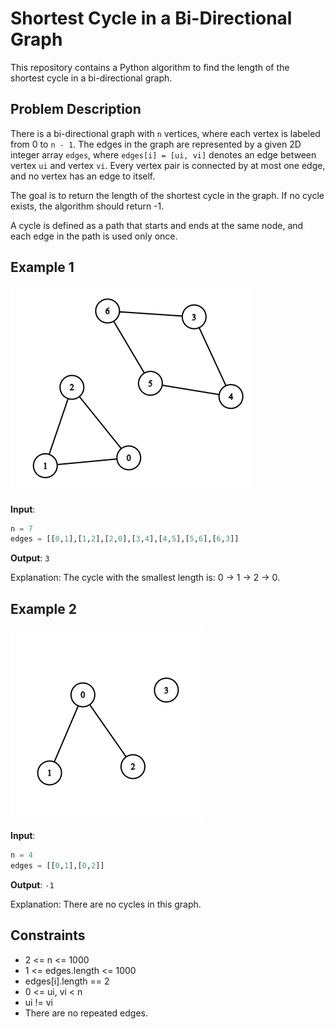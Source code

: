 # Shortest Cycle in a Bi-Directional Graph

This repository contains a Python algorithm to find the length of the shortest cycle in a bi-directional graph.

## Problem Description

There is a bi-directional graph with `n` vertices, where each vertex is labeled from 0 to `n - 1`. The edges in the graph are represented by a given 2D integer array `edges`, where `edges[i] = [ui, vi]` denotes an edge between vertex `ui` and vertex `vi`. Every vertex pair is connected by at most one edge, and no vertex has an edge to itself.

The goal is to return the length of the shortest cycle in the graph. If no cycle exists, the algorithm should return -1.

A cycle is defined as a path that starts and ends at the same node, and each edge in the path is used only once.

## Example 1
![Shortest Cycle](./media/cropped.png)


**Input**:
```python
n = 7
edges = [[0,1],[1,2],[2,0],[3,4],[4,5],[5,6],[6,3]]
```

**Output**: `3`

Explanation: The cycle with the smallest length is: 0 -> 1 -> 2 -> 0.

## Example 2
![Shortest Cycle](./media/croppedagin.png)

**Input**:
```python
n = 4
edges = [[0,1],[0,2]]
```

**Output**: `-1`

Explanation: There are no cycles in this graph.

## Constraints

- 2 <= n <= 1000
- 1 <= edges.length <= 1000
- edges[i].length == 2
- 0 <= ui, vi < n
- ui != vi
- There are no repeated edges.
